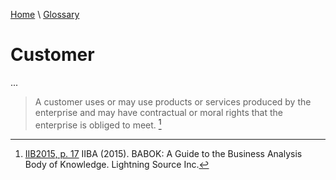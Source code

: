 [Home](../../index.html) \ [Glossary](glossary.html)

# Customer

...  

> A customer uses or may use products or services produced by the enterprise and may have contractual or moral rights that the enterprise is obliged to meet. [^1]  

[^1]: [IIB2015, p. 17](../references/books/Babok-A-Guide-to-the-Business-Analysis-Body-of-Knowledge.html) IIBA (2015). BABOK: A Guide to the Business Analysis Body of Knowledge. Lightning Source Inc.
